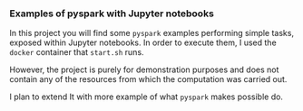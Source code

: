 ### Examples of pyspark with Jupyter notebooks

In this project you will find some `pyspark` examples performing simple tasks, exposed within Jupyter notebooks. In order to execute them, I used the `docker` container that `start.sh` runs. 

However, the project is purely for demonstration purposes and does not contain any of the resources from which the computation was carried out.

I plan to extend It with more example of what `pyspark` makes possible do.
